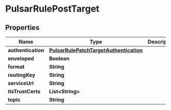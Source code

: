 

# PulsarRulePostTarget


## Properties

| Name | Type | Description | Notes |
|------------ | ------------- | ------------- | -------------|
|**authentication** | [**PulsarRulePatchTargetAuthentication**](PulsarRulePatchTargetAuthentication.md) |  |  |
|**enveloped** | **Boolean** |  |  [optional] |
|**format** | **String** |  |  [optional] |
|**routingKey** | **String** |  |  [optional] |
|**serviceUrl** | **String** |  |  |
|**tlsTrustCerts** | **List&lt;String&gt;** |  |  [optional] |
|**topic** | **String** |  |  |



